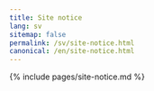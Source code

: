 ```yaml
---
title: Site notice
lang: sv
sitemap: false
permalink: /sv/site-notice.html
canonical: /en/site-notice.html
---
```


{% include pages/site-notice.md %}
